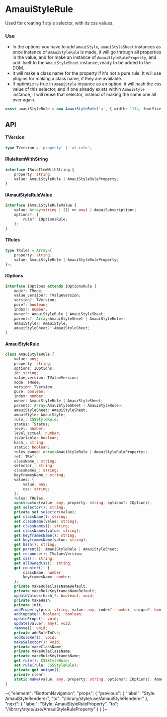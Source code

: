 
# AmauiStyleRule

Used for creating 1 style selector, with its css values.

### Use

- In the options you have to add `amauiStyle`, `amauiStyleSheet` instances as once instance of `AmauiStyleRule` is made, it will go through all properties in the value, and for make an instance of `AmauiStyleRuleProperty`, and add itself to the `AmauiStyleSheet` instance, ready to be added to the DOM.
- It will make a class name for the property if it's not a pure rule. It will use plugins for making a class name, if they are available.
- If optimize is true in `AmauiStyle` instance as an option, it will hash the css value of this selector, and if one already exists within `AmauiStyle` instance, it will reuse that selector, instead of making the same one all over again.

```ts
const amauiStyleRule = new AmauiStyleRule('a', { width: 1114, fontSize: '14px' }, options);
```

## API

#### TVersion

```ts
type TVersion = 'property' | 'at-rule';
```

#### IRuleItemWithString

```ts
interface IRuleItemWithString {
    property: string;
    value: AmauiStyleRule | AmauiStyleRuleProperty;
}
```

#### IAmauiStyleRuleValue

```ts
interface IAmauiStyleRuleValue {
    value: Array<string | (() => any) | AmauiSubscription>;
    options?: {
        rule?: IOptionsRule;
    };
}
```

#### TRules

```ts
type TRules = Array<{
    property: string;
    value: AmauiStyleRule | AmauiStyleRuleProperty;
}>;
```

#### IOptions

```ts
interface IOptions extends IOptionsRule {
    mode?: TMode;
    value_version?: TValueVersion;
    version?: TVersion;
    pure?: boolean;
    index?: number;
    owner?: AmauiStyleRule | AmauiStyleSheet;
    parents?: Array<AmauiStyleSheet | AmauiStyleRule>;
    amauiStyle?: AmauiStyle;
    amauiStyleSheet?: AmauiStyleSheet;
}
```

#### AmauiStyleRule

```ts
class AmauiStyleRule {
    value: any;
    property: string;
    options: IOptions;
    id: string;
    value_version: TValueVersion;
    mode: TMode;
    version: TVersion;
    pure: boolean;
    index: number;
    owner: AmauiStyleRule | AmauiStyleSheet;
    parents: Array<AmauiStyleSheet | AmauiStyleRule>;
    amauiStyleSheet: AmauiStyleSheet;
    amauiStyle: AmauiStyle;
    rule_: CSSStyleRule;
    status: TStatus;
    level: number;
    level_actual: number;
    isVariable: boolean;
    hash_: string;
    static: boolean;
    rules_owned: Array<AmauiStyleRule | AmauiStyleRuleProperty>;
    ref: TRef;
    className_: string;
    selector_: string;
    classNames_: string;
    keyframesName_: string;
    values: {
        value: any;
        css: string;
    };
    rules: TRules;
    constructor(value: any, property: string, options?: IOptions);
    get selector(): string;
    private set selector(value);
    get className(): string;
    set className(value: string);
    get classNames(): string;
    set classNames(value: string);
    get keyframesName(): string;
    set keyframesName(value: string);
    get hash(): string;
    get parent(): AmauiStyleRule | AmauiStyleSheet;
    get response(): IValuesVersion;
    get css(): string;
    get allOwnedCss(): string;
    get counter(): {
        className: number;
        keyframesName: number;
    };
    private makeRuleClassNameDefault;
    private makeRuleKeyframesNameDefault;
    updateValues(hash_?: boolean): void;
    private makeHash;
    private init;
    addProperty(prop: string, value: any, index?: number, unique?: boolean, add?: boolean): void;
    add(update?: boolean): boolean;
    updateProps(): void;
    update(value?: any): void;
    remove(): void;
    private addRuleToCss;
    addRuleRef(): void;
    makeSelector(): void;
    private makeClassName;
    private makeRuleClassName;
    private makeRuleKeyframesName;
    get rule(): CSSStyleRule;
    set rule(rule: CSSStyleRule);
    private get unique();
    private clear;
    static make(value: any, property: string, options?: IOptions): AmauiStyleRule;
}
```


~{
  "element": "BottomNavigation",
  "props": {
    "previous": {
      "label": "Style: AmauiStyleRenderer",
      "to": "/library/style/use/AmauiStyleRenderer"
    },
    "next": {
      "label": "Style: AmauiStyleRuleProperty",
      "to": "/library/style/use/AmauiStyleRuleProperty"
    }
  }
}~
